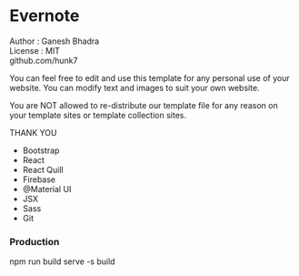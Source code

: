 # Evernote     
 Author : Ganesh Bhadra     
 License : MIT        
 github.com/hunk7     

You can feel free to edit and use this template for any personal use of your website. You can modify text and images to suit your own website.

You are NOT allowed to re-distribute our template file for any reason on your template sites or template collection sites.

THANK YOU

- Bootstrap
- React 
- React Quill
- Firebase
- @Material UI
- JSX
- Sass
- Git


### Production
npm run build
serve -s build

